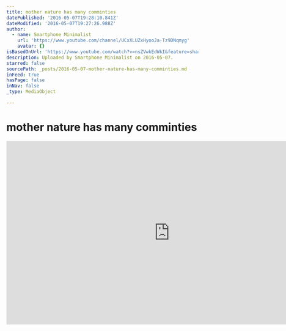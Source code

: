 ```yaml
---
title: mother nature has many comminties
datePublished: '2016-05-07T19:28:10.841Z'
dateModified: '2016-05-07T19:27:26.988Z'
author:
  - name: Smartphone Minimalist
    url: 'https://www.youtube.com/channel/UCxXLUZxHyooJa-Tz9DNqmyg'
    avatar: {}
isBasedOnUrl: 'https://www.youtube.com/watch?v=nsZVwkEdWkI&feature=share'
description: Uploaded by Smartphone Minimalist on 2016-05-07.
starred: false
sourcePath: _posts/2016-05-07-mother-nature-has-many-comminties.md
inFeed: true
hasPage: false
inNav: false
_type: MediaObject

---
```

# mother nature has many comminties

<iframe src="https://cdn.embedly.com/widgets/media.html?src=https%3A%2F%2Fwww.youtube.com%2Fembed%2FnsZVwkEdWkI%3Ffeature%3Doembed&amp;url=https%3A%2F%2Fwww.youtube.com%2Fwatch%3Fv%3DnsZVwkEdWkI%26feature%3Dshare&amp;image=https%3A%2F%2Fi.ytimg.com%2Fvi%2FnsZVwkEdWkI%2Fhqdefault.jpg&amp;key=b7d04c9b404c499eba89ee7072e1c4f7&amp;type=text%2Fhtml&amp;schema=youtube" width="854" height="480" scrolling="no" frameborder="0" allowfullscreen="" style=""></iframe>